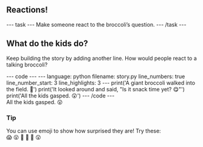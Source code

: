 <h2 class="c-project-heading--task">Reactions!</h2>
--- task ---
Make someone react to the broccoli’s question.
--- /task ---

<h2 class="c-project-heading--explainer">What do the kids do?</h2>

Keep building the story by adding another line. How would people react to a talking broccoli?

<div class="c-project-code">
--- code ---
---
language: python
filename: story.py
line_numbers: true
line_number_start: 3
line_highlights: 3
---
print('A giant broccoli walked into the field. 🥦')
print('It looked around and said, "Is it snack time yet? 😋"')
print('All the kids gasped. 😲')
--- /code ---
</div>

<div class="c-project-output">
All the kids gasped. 😲
</div>

<div class="c-project-callout c-project-callout--tip">

### Tip

You can use emoji to show how surprised they are! Try these: <br /> 
😱 😮 🤯 🏃 💨 😲

</div>
